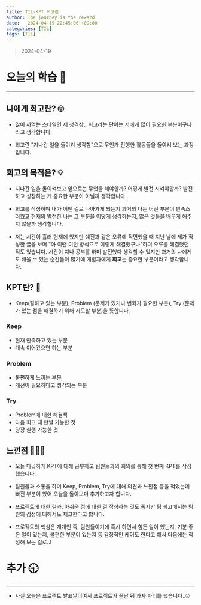```yaml
---
title: TIL-KPT 회고란
author: The journey is the reward
date:   2024-04-19 22:45:06 +09:00
categories: [TIL]
tags: [TIL]
---
```



> 2024-04-19

# 오늘의 학습 🌠
---

## **나에게 회고란? 🙄**

- 많이 까먹는 스타일인 제 성격상,, 회고라는 단어는 저에게 많이 필요한 부분이구나라고 생각합니다. 

- 회고란  "지나간 일을 돌이켜 생각함"으로 무언가 진행한 활동들을 돌이켜 보는 과정입니다. 

## **회고의 목적은? 💡**

- 지나간 일을 돌이켜보고 앞으로는 무엇을 해야할까? 어떻게 발전 시켜야할까? 발전하고 성장하는 게 중요한 부분이 아닐까 생각합니다.

- 회고를 작성하며 내가 어떤 길로 나아가게 되는지 과거의 나는 어떤 부분이 만족스러웠고 현재의 발전한 나는 그 부분을 어떻게 생각하는지, 많은 것들을 배우게 해주지 않을까 생각합니다.

- 저는 시간이 흘러 현재에 있지만 예전과 같은 오류에 직면했을 때 지난 날에 제가 작성한 글을 보며 "아 이땐 이런 방식으로 이렇게 해결했구나"하며 오류를 해결했던 적도 있습니다. 시간이 지나 공부를 하며 발전했다 생각할 수 있지만 과거의 나에게도 배울 수 있는 순간들이 많기에 개발자에게 **회고**는 중요한 부분이라고 생각합니다.

## **KPT란? 🧾**

- Keep(잘하고 있는 부분), Problem (문제가 있거나 변화가 필요한 부분), Try (문제가 있는 점을 해결하기 위해 시도할 부분)을 뜻합니다.

### **Keep**

- 현재 만족하고 있는 부분
- 계속 이어갔으면 하는 부분

### **Problem**

- 불편하게 느끼는 부분
- 개선이 필요하다고 생각되는 부분

### **Try**

- Problem에 대한 해결책
- 다음 회고 때 판별 가능한 것
- 당장 실행 가능한 것

## **느낀점 🧘🏻‍♂️**

- 오늘 다급하게 KPT에 대해 공부하고 팀원들과의 회의를 통해 첫 번째 KPT를 작성했습니다.

- 팀원들과 소통을 하며 Keep, Problem, Try에 대해 의견과 느낀점 등을 적었는데 빠진 부분이 있어 오늘을 돌아보며 추가하고자 합니다.

-   프로젝트에 대한 결과, 아쉬운 점에 대한 걸 작성하는 것도 좋지만 팀 회고에서는 팀원의 감정에 대해서도 체크한다고 합니다.

- 프로젝트의 핵심은 개개인 즉, 팀원들이기에 혹시 하면서 힘든 일이 있는지, 기분 좋은 일이 있는지, 불편한 부분이 있는지 등 감정적인 케어도 한다고 해서 다음에는 작성해 보는 걸로..!


# 추가 🕤
---

- 사실 오늘은 프로젝트 발표날이여서 프로젝트가 끝난 뒤 과자 파티를 했습니다..🤐